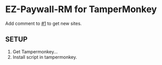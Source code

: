 # EZ-Paywall-RM for TamperMonkey
Add comment to [#1](https://github.com/tygamer1to7/EZ-Paywall-RM/issues/1) to get new sites.
## SETUP
1. Get Tampermonkey...
2. Install script in tampermonkey.
